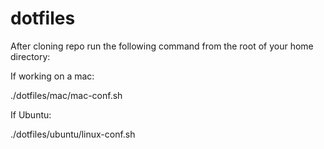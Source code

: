 dotfiles
=======

After cloning repo run the following command from the root of your home directory:

If working on a mac:

./dotfiles/mac/mac-conf.sh

If Ubuntu:

./dotfiles/ubuntu/linux-conf.sh
